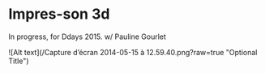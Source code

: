Impres-son 3d
=======================

In progress, for Ddays 2015.
w/ Pauline Gourlet

![Alt text](/Capture d’écran 2014-05-15 à 12.59.40.png?raw=true "Optional Title")

